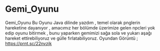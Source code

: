# Gemi_Oyunu
Gemi_Oyunu Bu Oyunu Java dilinde yazdım , temel olarak pnglerin hareketine dayanıyor , amacımız her bölümde üzerimize gelen npcleri yok edip oyunu bitirmek , bunu yaparken gemimizi sağa sola ve yukarı aşağı hareket ettirebiliyoruz ve gülle fırlatabiliyoruz.  Oyundan Görüntü ; https://prnt.sc/22nvzjk
